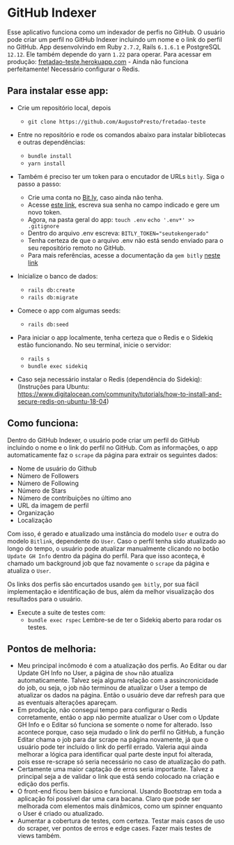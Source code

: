 # GitHub Indexer

Esse aplicativo funciona como um indexador de perfis no GitHub.
O usuário pode criar um perfil no GitHub Indexer incluindo um nome e o link do perfil no GitHub.
App desenvolvindo em Ruby `2.7.2`, Rails `6.1.6.1` e PostgreSQL `12.12`. Ele também depende do yarn `1.22` para operar.
Para acessar em produção: [fretadao-teste.herokuapp.com](https://fretadao-teste.herokuapp.com/) - Ainda não funciona perfeitamente! Necessário configurar o Redis.


## Para instalar esse app:

* Crie um repositório local, depois
  - `git clone https://github.com/AugustoPresto/fretadao-teste`

* Entre no repositório e rode os comandos abaixo para instalar bibliotecas e outras dependências:
  - `bundle install`
  - `yarn install`

* Também é preciso ter um token para o encutador de URLs `bitly`. Siga o passo a passo:
  - Crie uma conta no [Bit.ly](https://bitly.com), caso ainda não tenha.
  - Acesse [este link](https://app.bitly.com/settings/api/), escreva sua senha no campo indicado e gere um novo token.
  - Agora, na pasta geral do app:
    `touch .env`
    `echo '.env*' >> .gitignore`
  - Dentro do arquivo .env escreva:
    `BITLY_TOKEN="seutokengerado"`
  - Tenha certeza de que o arquivo .env não está sendo enviado para o seu repositório remoto no GitHub.
  - Para mais referências, acesse a documentação da `gem bitly` [neste link](https://github.com/philnash/bitly)

* Inicialize o banco de dados:
  - `rails db:create`
  - `rails db:migrate`

* Comece o app com algumas seeds:
  - `rails db:seed`

* Para iniciar o app localmente, tenha certeza que o Redis e o Sidekiq estão funcionando. No seu terminal, inicie o servidor:
  - `rails s`
  - `bundle exec sidekiq`

* Caso seja necessário instalar o Redis (dependência do Sidekiq): (Instruções para Ubuntu: https://www.digitalocean.com/community/tutorials/how-to-install-and-secure-redis-on-ubuntu-18-04)


## Como funciona:

Dentro do GitHub Indexer, o usuário pode criar um perfil do GitHub incluindo o nome e o link do perfil no GitHub.
Com as informações, o app automaticamente faz o `scrape` da página para extrair os seguintes dados:
+ Nome de usuário do Github
+ Número de Followers
+ Número de Following
+ Número de Stars
+ Número de contribuições no último ano
+ URL da imagem de perfil
+ Organização
+ Localização

Com isso, é gerado e atualizado uma instância do modelo `User` e outra do modelo `Bitlink`, dependente do `User`.
Caso o perfil tenha sido atualizado ao longo do tempo, o usuário pode atualizar manualmente clicando no botão `Update GH Info` dentro da página do perfil. Para que isso aconteça, é chamado um background job que faz novamente o `scrape` da página e atualiza o `User`.

Os links dos perfis são encurtados usando `gem bitly`, por sua fácil implementação e identificação de bus, além da melhor visualização dos resultados para o usuário.

* Execute a suite de testes com:
  - `bundle exec rspec`
Lembre-se de ter o Sidekiq aberto para rodar os testes.


## Pontos de melhoria:
- Meu principal incômodo é com a atualização dos perfis. Ao Editar ou dar Update GH Info no User, a página de `show` não atualiza automaticamente. Talvez seja alguma relação com a assincronicidade do job, ou seja, o job não terminou de atualizar o User a tempo de atualizar os dados na página. Então o usuário deve dar refresh para que as eventuais alterações apareçam.
- Em produção, não consegui tempo para configurar o Redis corretamente, então o app não permite atualizar o User com o Update GH Info e o Editar só funciona se somente o nome for alterado. Isso acontece porque, caso seja mudado o link do perfil no GitHub, a função Editar chama o job para dar scrape na página novamente, já que o usuário pode ter incluído o link do perfil errado. Valeria aqui ainda melhorar a lógica para identificar qual parte deste input foi alterada, pois esse re-scrape só seria necessário no caso de atualização do path.
- Certamente uma maior captação de erros seria importante. Talvez a principal seja a de validar o link que está sendo colocado na criação e edição dos perfis.
- O front-end ficou bem básico e funcional. Usando Bootstrap em toda a aplicação foi possível dar uma cara bacana. Claro que pode ser melhorada com elementos mais dinâmicos, como um spinner enquanto o User é criado ou atualizado.
- Aumentar a cobertura de testes, com certeza. Testar mais casos de uso do scraper, ver pontos de erros e edge cases. Fazer mais testes de views também.
